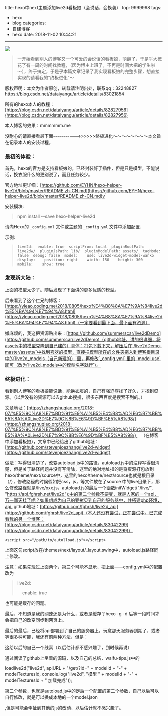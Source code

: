 title: hexo中next主题添加live2d看板娘（会说话，会换装）
top: 9999998
tags:
  - hexo
  - blog
categories:
  - 自建博客
  - hexo
date: 2018-11-02 10:44:21
---
![](/images/15440658438054.jpg)

>一开始看到别人的博客又一个可爱的会说话的看板娘，萌翻了，于是乎大概花了有一周的时间找教程，（因为博主上班了，不再是时间大把的学生啦～），终于搞定，于是乎本篇文章记录了我实现看板娘的完整步骤，想直接实现的请看我的"终极进化"～

<!--more-->
版权声明：本文为作者原创，转载请注明出处，联系qq：32248827 https://blog.csdn.net/dataiyangu/article/details/83021854

所有的hexo本人的教程：[https://blog.csdn.net/dataiyangu/article/details/82827956](https://blog.csdn.net/dataiyangu/article/details/82827956)

本人博客的效果：mmmmmm.me

没耐心的请直接看最下面----------->>>>>>终极进化～～～～～～～～本文旨在记录本人的安装过程。

### 最初的体验：

首先，hexo的官方是支持看板娘的，已经封装好了插件，但是只是模型，不能说话，换衣服什么的更别说了，而且任务较少。

官方地址更详细：[https://github.com/EYHN/hexo-helper-live2d/blob/master/README.zh-CN.md](https://github.com/EYHN/hexo-helper-live2d/blob/master/README.zh-CN.md)v

安装模块:

> npm install --save hexo-helper-live2d

请向Hexo的 `_config.yml` 文件或主题的 `_config.yml` 文件中添加配置.

示例:

>     live2d:  enable: true  scriptFrom: local  pluginRootPath: live2dw/  pluginJsPath: lib/  pluginModelPath: assets/  tagMode: false  debug: false  model:    use: live2d-widget-model-wanko  display:    position: right    width: 150    height: 300  mobile:    show: true

### 发现新大陆：

上面的模型太少了。随后发现了下面讲的更多优质的模型。

后来看到了这个仁兄的博客：[https://yleao.coding.me/2018/0805/hexo%E4%B8%8A%E7%9A%84live2d%E5%BA%94%E7%94%A8.html](https://yleao.coding.me/2018/0805/hexo%E4%B8%8A%E7%9A%84live2d%E5%BA%94%E7%94%A8.html)（一定要看到最下面，最下面有资源）

嫌麻烦的，我这把资源贴出来：[https://github.com/summerscar/live2dDemo](https://github.com/summerscar/live2dDemo)（github地址，讲的很详细，将assets中的模型克隆到自己建的）具体：打包下载下来，解压后在`/live2dDemo-master/assets/`中找到喜欢的模型，直接把模型所在的文件夹拖入到博客根目录中的`live2d_models（自己新建的）`里，再修改`_config.yml` 里的 `model.use`即可（改为`live2d_models中的模型名字就行`）。

### 终极进化：

看到别人博客的看板娘能说话，能换衣服的，自己有强迫症找了好久，才找到资源。（以后没有的资源可以去github搜搜，很多东西百度是搜索不到的。）

文章地址：[https://zhangshuqiao.org/2018-07/%E5%9C%A8%E7%BD%91%E9%A1%B5%E4%B8%AD%E6%B7%BB%E5%8A%A0Live2D%E7%9C%8B%E6%9D%BF%E5%A8%98/](https://zhangshuqiao.org/2018-07/%E5%9C%A8%E7%BD%91%E9%A1%B5%E4%B8%AD%E6%B7%BB%E5%8A%A0Live2D%E7%9C%8B%E6%9D%BF%E5%A8%98/)    （在博客中添加看板娘），文章中已经给出了github地址：[https://github.com/stevenjoezhang/live2d-widget](https://github.com/stevenjoezhang/live2d-widget)

做法：写得很清楚了，改变autoload.js中的路径，autoload.js中的注释写得很清楚，但是关于路径问题并没有写清除，这里的绝对地址指的是将资源打包放到hexo/theme/next/source中，这里的hexo/theme/next/source也就是根目录（/），修改路径的时候假如把css，js，等文件放在了source 中的live目录下，那么修改路径就是/live/xxx.js，autoload.js的最后一个函数initWidget("/live/", "https://api.fghrsh.net/live2d");中的第二个参数不要变，就是人家的一个api，万一哪天挂了呢？如果想成为自己的要拷贝到自己的服务器中，并搭建php环境，api  github地址：[https://github.com/fghrsh/live2d_api](https://github.com/fghrsh/live2d_api)（本人还没有尝试，正在尝试中。已完成看我的另一个博客：[https://blog.csdn.net/dataiyangu/article/details/83042299](https://blog.csdn.net/dataiyangu/article/details/83042299)）

    <script src="/path/to/autolload.js"></script>

上面这句script放在/themes/next/layout/_layout.swing中，autoload.js路径同上修改。

注意：如果先玩过上面两个，第三个可能不显示，把上面——config.yml中的配置改为

> live2d:
> 
>     enable: true

也可能是缓存的问题。

最后，不知道是我的网速还是为什么，或者是缓存？hexo -g -d 后等一段时间才会把自己的改变同步到网页上。

最后的最后，已经将api部署到了自己的服务器上，玩意那天服务器到期了，或者等很多种可能，我还有前两种方法，但是：

这给以后的自己一个线索（以后估计都不感兴趣了，到时候再说）

通过阅读了github上坐着的源码，以及自己的总结，waifu-tips.js中的

loadlive2d("live2d", apiURL + "/get/?id=" + modelId + "-" + modelTexturesId, console.log("live2d", "模型 " + modelId + "-" + modelTexturesId + " 加载完成"));

第二个参数，也就是autoload.js中的足后一个配置的第二个参数，自己以后可以自行修改，就是可以换成本地的一个model.json

,但是可能会牵扯到其他的js的改动，以后估计就不感兴趣了。

